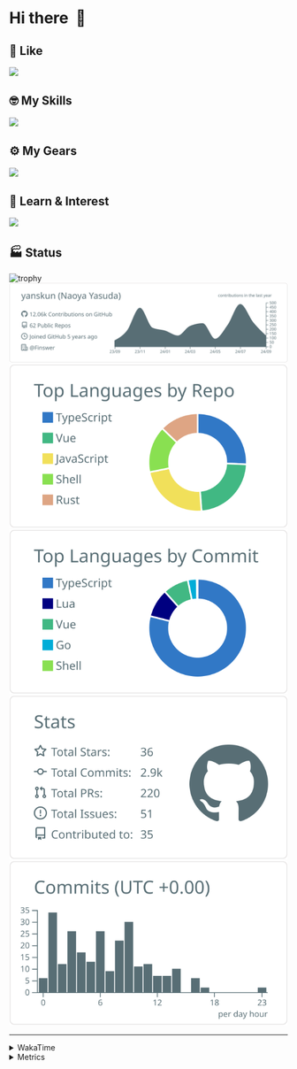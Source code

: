 # Hi there&nbsp; :wave:

## 💌 Like
<img src="https://go-skill-icons.vercel.app/api/icons?i=github" />

## 🤓 My Skills
<img src="https://go-skill-icons.vercel.app/api/icons?i=js,ts,vue,nuxtjs,react,nextjs,go,lua,git" />

## ⚙️ My Gears
<img src="https://go-skill-icons.vercel.app/api/icons?i=neovim,vscode,githubcopilot,alacritty,tmux" />

## 📖 Learn & Interest
<img src="https://go-skill-icons.vercel.app/api/icons?i=rust,deno,css,zig,playwright,githubactions,storybook,netlify,eslint" />


<!-- https://github.com/ryo-ma/github-profile-trophy -->

## 🏭 Status

<img src="https://github-profile-trophy.vercel.app/?username=yanskun&theme=onedark&row=1" alt="trophy">

<!-- https://github.com/vn7n24fzkq/github-profile-summary-cards -->
<picture>
  <source media="(prefers-color-scheme: dark)" srcset="https://raw.githubusercontent.com/yanskun/yanskun/master/profile-summary-card-output/nord_dark/0-profile-details.svg">
 <img src="https://raw.githubusercontent.com/yanskun/yanskun/master/profile-summary-card-output/default/0-profile-details.svg">
</picture>
<br>
<picture>
  <source media="(prefers-color-scheme: dark)" srcset="https://raw.githubusercontent.com/yanskun/yanskun/master/profile-summary-card-output/nord_dark/1-repos-per-language.svg">
 <img src="https://raw.githubusercontent.com/yanskun/yanskun/master/profile-summary-card-output/default/1-repos-per-language.svg">
</picture>
<picture>
  <source media="(prefers-color-scheme: dark)" srcset="https://raw.githubusercontent.com/yanskun/yanskun/master/profile-summary-card-output/nord_dark/2-most-commit-language.svg">
 <img src="https://raw.githubusercontent.com/yanskun/yanskun/master/profile-summary-card-output/default/2-most-commit-language.svg">
</picture>
<br>
<picture>
  <source media="(prefers-color-scheme: dark)" srcset="https://raw.githubusercontent.com/yanskun/yanskun/master/profile-summary-card-output/nord_dark/3-stats.svg">
 <img src="https://raw.githubusercontent.com/yanskun/yanskun/master/profile-summary-card-output/default/3-stats.svg">
</picture>
<picture>
  <source media="(prefers-color-scheme: dark)" srcset="https://raw.githubusercontent.com/yanskun/yanskun/master/profile-summary-card-output/nord_dark/4-productive-time.svg">
 <img src="https://raw.githubusercontent.com/yanskun/yanskun/master/profile-summary-card-output/default/4-productive-time.svg">
</picture>

---

<details>
  <summary>WakaTime</summary>
<!--START_SECTION:waka-->
![Code Time](http://img.shields.io/badge/Code%20Time-1%2C231%20hrs%2046%20mins-blue)

**🐱 My GitHub Data** 

> 📦 134.4 kB Used in GitHub's Storage 
 > 
> 🏆 2,036 Contributions in the Year 2024
 > 
> 💼 Opted to Hire
 > 
> 📜 114 Public Repositories 
 > 
> 🔑 3 Private Repositories 
 > 
**I'm an Early 🐤** 

```text
🌞 Morning                4476 commits        ███░░░░░░░░░░░░░░░░░░░░░░   13.92 % 
🌆 Daytime                16758 commits       █████████████░░░░░░░░░░░░   52.12 % 
🌃 Evening                7475 commits        ██████░░░░░░░░░░░░░░░░░░░   23.25 % 
🌙 Night                  3446 commits        ███░░░░░░░░░░░░░░░░░░░░░░   10.72 % 
```
📅 **I'm Most Productive on Tuesday** 

```text
Monday                   4265 commits        ███░░░░░░░░░░░░░░░░░░░░░░   13.26 % 
Tuesday                  6986 commits        █████░░░░░░░░░░░░░░░░░░░░   21.73 % 
Wednesday                5630 commits        ████░░░░░░░░░░░░░░░░░░░░░   17.51 % 
Thursday                 6319 commits        █████░░░░░░░░░░░░░░░░░░░░   19.65 % 
Friday                   4626 commits        ████░░░░░░░░░░░░░░░░░░░░░   14.39 % 
Saturday                 2019 commits        ██░░░░░░░░░░░░░░░░░░░░░░░   06.28 % 
Sunday                   2310 commits        ██░░░░░░░░░░░░░░░░░░░░░░░   07.18 % 
```


📊 **This Week I Spent My Time On** 

```text
🕑︎ Time Zone: Asia/Tokyo

💬 Programming Languages: 
TypeScript               20 hrs 33 mins      ███████████████████░░░░░░   77.41 % 
Markdown                 2 hrs 31 mins       ██░░░░░░░░░░░░░░░░░░░░░░░   09.50 % 
JSON                     44 mins             █░░░░░░░░░░░░░░░░░░░░░░░░   02.80 % 
YAML                     42 mins             █░░░░░░░░░░░░░░░░░░░░░░░░   02.69 % 
Lua                      29 mins             ░░░░░░░░░░░░░░░░░░░░░░░░░   01.83 % 

🔥 Editors: 
VS Code                  21 hrs 8 mins       ████████████████████░░░░░   79.62 % 
Neovim                   5 hrs 24 mins       █████░░░░░░░░░░░░░░░░░░░░   20.38 % 

💻 Operating System: 
Mac                      26 hrs 33 mins      █████████████████████████   100.00 % 
```


 Last Updated on 14/09/2024 06:19:49 UTC
<!--END_SECTION:waka-->
</details>

<details>
  <summary>Metrics</summary>
  <img src="https://github.com/yanskun/yanskun/blob/main/github-metrics.svg" alt="Metrics">
</details>
